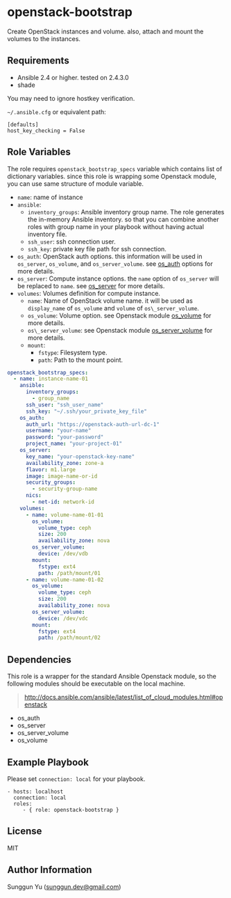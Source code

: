 openstack-bootstrap
===================

Create OpenStack instances and volume. also, attach and mount the volumes to the instances.

Requirements
------------

- Ansible 2.4 or higher. tested on 2.4.3.0 
- shade

You may need to ignore hostkey verification.

`~/.ansible.cfg` or equivalent path: 
```
[defaults]
host_key_checking = False
```

Role Variables
--------------

The role requires `openstack_bootstrap_specs` variable which contains list of dictionary variables. since this role is wrapping some Openstack module, you can use same structure of module variable.

- `name`: name of instance
- `ansible`: 
  - `inventory_groups`: Ansible inventory group name. The role generates the in-memory Ansible inventory. so that you can combine another roles with group name in your playbook without having actual inventory file.
  - `ssh_user`: ssh connection user.
  - `ssh_key`:  private key file path for ssh connection.
- `os_auth`: OpenStack auth options. this information will be used in `os_server`, `os_volume`, and `os_server_volume`. see [os_auth](http://docs.ansible.com/ansible/latest/os_auth_module.html) options for more details.
- `os_server`: Compute instance options. the `name` option of `os_server` will be replaced to `name`. see [os_server](http://docs.ansible.com/ansible/latest/os_server_module.html) for more details. 
- `volumes`: Volumes definition for compute instance. 
  - `name`: Name of OpenStack volume name. it will be used as `display_name` of `os_volume` and `volume` of `os\_server_volume`.
  - `os_volume`: Volume option. see Openstack module [os_volume](http://docs.ansible.com/ansible/latest/os_volume_module.html) for more details.
  - `os\_server_volume`: see Openstack module [os\_server_volume](http://docs.ansible.com/ansible/latest/os_server_volume_module.html) for more details.
  - `mount`:
    - `fstype`: Filesystem type.
    - `path`: Path to the mount point.


```yaml
openstack_bootstrap_specs:
  - name: instance-name-01
    ansible:
      inventory_groups:
        - group_name
      ssh_user: "ssh_user_name"
      ssh_key: "~/.ssh/your_private_key_file"
    os_auth:
      auth_url: "https://openstack-auth-url-dc-1"
      username: "your-name"
      password: "your-password"
      project_name: "your-project-01"
    os_server:
      key_name: "your-openstack-key-name"
      availability_zone: zone-a
      flavor: m1.large
      image: image-name-or-id
      security_groups:
        - security-group-name
      nics:
        - net-id: network-id
    volumes:
      - name: volume-name-01-01
        os_volume:
          volume_type: ceph
          size: 200
          availability_zone: nova
        os_server_volume:
          device: /dev/vdb
        mount:
          fstype: ext4
          path: /path/mount/01
      - name: volume-name-01-02
        os_volume:
          volume_type: ceph
          size: 200
          availability_zone: nova
        os_server_volume:
          device: /dev/vdc
        mount:
          fstype: ext4
          path: /path/mount/02
```

Dependencies
------------

This role is a wrapper for the standard Ansible Openstack module, so the following modules should be executable on the local machine. 

> http://docs.ansible.com/ansible/latest/list_of_cloud_modules.html#openstack

- os_auth
- os_server
- os\_server_volume
- os_volume


Example Playbook
----------------
Please set `connection: local` for your playbook.

    - hosts: localhost
      connection: local
      roles:
         - { role: openstack-bootstrap }

License
-------

MIT

Author Information
------------------

Sunggun Yu (<sunggun.dev@gmail.com>)
